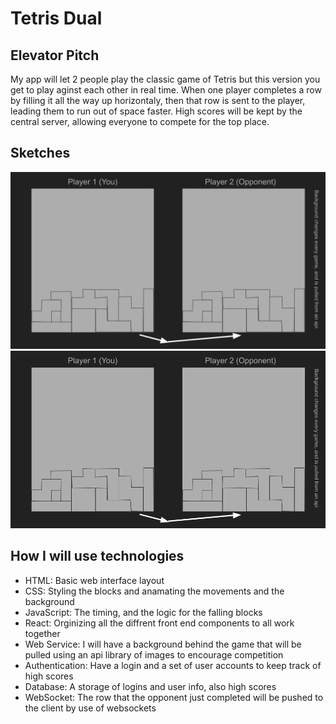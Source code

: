 # Tetris Dual

## Elevator Pitch

My app will let 2 people play the classic game of Tetris but this version you get to play aginst each other in real time. When one player completes a row by filling it all the way up horizontaly, then that row is sent to the player, leading them to run out of space faster. High scores will be kept by the central server, allowing everyone to compete for the top place.

## Sketches

!["this is my svg sketch"](assets/TetrisDualSketch.svg)
!["this is my png sketch"](assets/TetrisDualSketch.png)

## How I will use technologies

* HTML: Basic web interface layout
* CSS: Styling the blocks and anamating the movements and the background
* JavaScript: The timing, and the logic for the falling blocks
* React: Orginizing all the diffrent front end components to all work together
* Web Service: I will have a background behind the game that will be pulled using an api library of images to encourage competition
* Authentication: Have a login and a set of user accounts to keep track of high scores
* Database: A storage of logins and user info, also high scores
* WebSocket: The row that the opponent just completed will be pushed to the client by use of websockets


